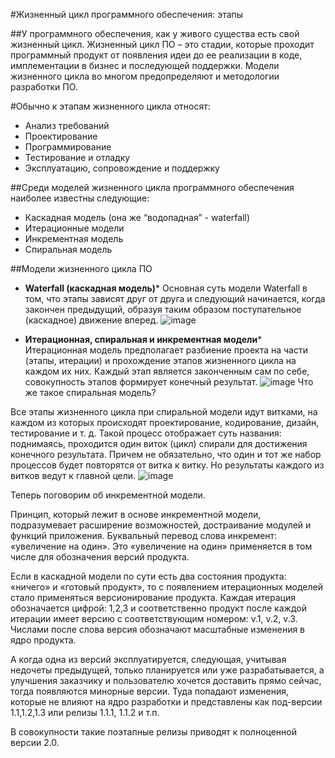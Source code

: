 #Жизненный цикл программного обеспечения: этапы

##У программного обеспечения, как у живого существа есть свой жизненный цикл. Жизненный цикл ПО – это стадии, которые проходит программный продукт от появления идеи до ее реализации в коде, имплементации в бизнес и последующей поддержки. Модели жизненного цикла во многом предопределяют и методологии разработки ПО.

#Обычно к этапам жизненного цикла относят:

*  Анализ требований
*  Проектирование
*  Программирование
*  Тестирование и отладку
*  Эксплуатацию, сопровождение и поддержку

##Среди моделей жизненного цикла программного обеспечения наиболее известны следующие: 

*  Каскадная модель (она же “водопадная” - waterfall)
*  Итерационные модели
*  Инкрементная модель
*  Спиральная модель

##Модели жизненного цикла ПО

* **Waterfall (каскадная модель)*** 
Основная суть модели Waterfall в том, что этапы зависят друг от друга и следующий начинается, когда закончен предыдущий, образуя таким образом поступательное (каскадное) движение вперед. 
![image](https://user-images.githubusercontent.com/101755944/177634590-7b9bba2d-e2ef-4d58-abed-ec2761c6bef2.png)

* **Итерационная, спиральная и инкрементная модели*** 
Итерационная модель предполагает разбиение проекта на части (этапы, итерации) и прохождение этапов жизненного цикла на каждом их них. Каждый этап является законченным сам по себе, совокупность этапов формирует конечный результат.
![image](https://user-images.githubusercontent.com/101755944/177634815-a7c7f01e-fd8d-481f-9dbb-d0ff24d084bd.png)
Что же такое спиральная модель?

Все этапы жизненного цикла при спиральной модели идут витками, на каждом из которых происходят проектирование, кодирование, дизайн, тестирование и т. д. Такой процесс отображает суть названия: поднимаясь, проходится один виток (цикл) спирали для достижения конечного результата. Причем не обязательно, что один и тот же набор процессов будет повторятся от витка к витку. Но результаты каждого из витков ведут к главной цели.
![image](https://user-images.githubusercontent.com/101755944/177634950-8d8e5ceb-c639-4011-bae9-da496ca8c794.png)

Теперь поговорим об инкрементной модели.

Принцип, который лежит в основе инкрементной модели, подразумевает расширение возможностей, достраивание модулей и функций приложения. Буквальный перевод слова инкремент: «увеличение на один». Это «увеличение на один» применяется в том числе для обозначения версий продукта.

Если в каскадной модели по сути есть два состояния продукта: «ничего» и «готовый продукт», то с появлением итерационных моделей стало  применяться версионирование продукта. Каждая итерация обозначается цифрой: 1,2,3 и соответственно продукт после каждой итерации имеет версию с соответствующим номером: v.1, v.2, v.3. Числами после слова версия обозначают масштабные изменения в ядро продукта.

А когда одна из версий эксплуатируется, следующая, учитывая недочеты предыдущей, только планируется или уже разрабатывается, а улучшения заказчику и пользователю хочется доставить прямо сейчас, тогда появляются минорные версии. Туда попадают изменения, которые не влияют на ядро разработки и представлены как под-версии 1.1,1.2,1.3 или релизы 1.1.1, 1.1.2 и т.п. 

В совокупности такие поэтапные релизы приводят к полноценной версии 2.0. 
